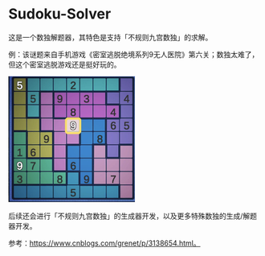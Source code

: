 # Sudoku-Solver

这是一个数独解题器，其特色是支持「不规则九宫数独」的求解。

例：该谜题来自手机游戏《密室逃脱绝境系列9无人医院》第六关；数独太难了，但这个密室逃脱游戏还是挺好玩的。

<img src="example.png" width="50%">

后续还会进行「不规则九宫数独」的生成器开发，以及更多特殊数独的生成/解题器开发。

参考：https://www.cnblogs.com/grenet/p/3138654.html。
